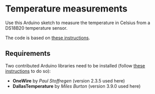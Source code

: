 # Temperature measurements

Use this Arduino sketch to measure the temperature in Celsius from a DS18B20 temperature sensor. 

The code is based on [these instructions](https://randomnerdtutorials.com/guide-for-ds18b20-temperature-sensor-with-arduino/).


## Requirements
 Two contributed Arduino libraries need to be installed (follow [these instructions](http://www.arduino.cc/en/Guide/Libraries) to do so):

- **OneWire** by *Paul Stoffregen* (version 2.3.5 used here)
- **DallasTemperature** by *Miles Burton* (version 3.9.0 used here)
